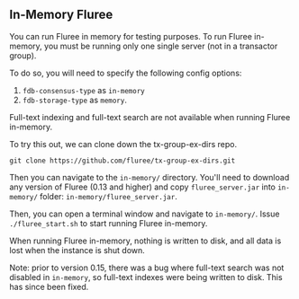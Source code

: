 ## In-Memory Fluree

You can run Fluree in memory for testing purposes. To run Fluree in-memory, you must be running only one single server (not in a transactor group).

To do so, you will need to specify the following config options: 

1. `fdb-consensus-type` as `in-memory` 
2. `fdb-storage-type` as `memory`. 

Full-text indexing and full-text search are not available when running Fluree in-memory. 

To try this out, we can clone down the tx-group-ex-dirs repo. 

```all
git clone https://github.com/fluree/tx-group-ex-dirs.git
```

Then you can navigate to the `in-memory/` directory. You'll need to download any version of Fluree (0.13 and higher) and copy `fluree_server.jar` into `in-memory/` folder: `in-memory/fluree_server.jar`.

Then, you can open a terminal window and navigate to `in-memory/`. Issue `./fluree_start.sh` to start running Fluree in-memory. 

When running Fluree in-memory, nothing is written to disk, and all data is lost when the instance is shut down. 

Note: prior to version 0.15, there was a bug where full-text search was not disabled in `in-memory`, so full-text indexes were being written to disk. This has since been fixed. 